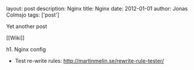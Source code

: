 layout: post
description: Nginx
title: Nginx
date: 2012-01-01
author: Jonas Colmsjo
tags: ['post']

Yet another post





[[Wiki]]

h1. Nginx config


* Test re-write rules: http://martinmelin.se/rewrite-rule-tester/



<pre>


</pre>
